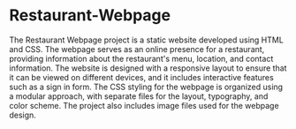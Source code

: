 # Restaurant-Webpage
The Restaurant Webpage project is a static website developed using HTML and CSS. 
The webpage serves as an online presence for a restaurant, providing information about the restaurant's menu, location, and contact information. 
The website is designed with a responsive layout to ensure that it can be viewed on different devices, and it includes interactive features 
such as a sign in form. The CSS styling for the webpage is organized using a modular approach, with separate files for the layout, typography, 
and color scheme. The project also includes image files used for the webpage design.
